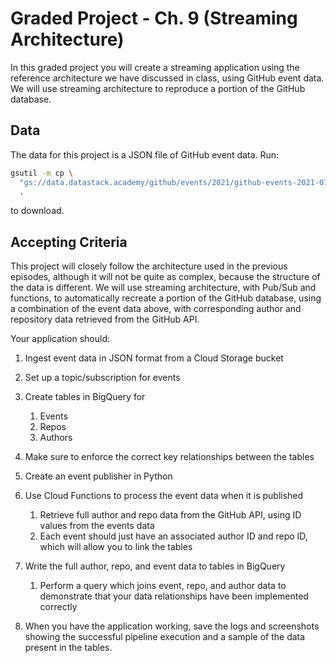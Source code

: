 # Graded Project - Ch. 9 (Streaming Architecture)

In this graded project you will create a streaming application using the reference architecture we have discussed in class, using GitHub event data. We will use streaming architecture to reproduce a portion of the GitHub database.

## Data

The data for this project is a JSON file of GitHub event data. Run:

```bash
gsutil -m cp \
  "gs://data.datastack.academy/github/events/2021/github-events-2021-01-01-15.json" \
  .
``` 
to download.

## Accepting Criteria  

This project will closely follow the architecture used in the previous episodes, although it will not be quite as complex, because the structure of the data is different. We will use streaming architecture, with Pub/Sub and functions, to automatically recreate a portion of the GitHub database, using a combination of the event data above, with corresponding author and repository data retrieved from the GitHub API.

Your application should:

1. Ingest event data in JSON format from a Cloud Storage bucket

1. Set up a topic/subscription for events

1. Create tables in BigQuery for
    1. Events
    1. Repos
    1. Authors
1. Make sure to enforce the correct key relationships between the tables

1. Create an event publisher in Python

1. Use Cloud Functions to process the event data when it is published
    1. Retrieve full author and repo data from the GitHub API, using ID values from the events data
    1. Each event should just have an associated author ID and repo ID, which will allow you to link the tables

1. Write the full author, repo, and event data to tables in BigQuery
    1. Perform a query which joins event, repo, and author data to demonstrate that your data relationships have been implemented correctly

1. When you have the application working, save the logs and screenshots showing the successful pipeline execution and a sample of the data present in the tables. 

